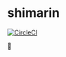 # shimarin

[![CircleCI](https://circleci.com/gh/ikaruga777/qmk_firmware.svg?style=svg)](https://circleci.com/gh/ikaruga777/qmk_firmware)


